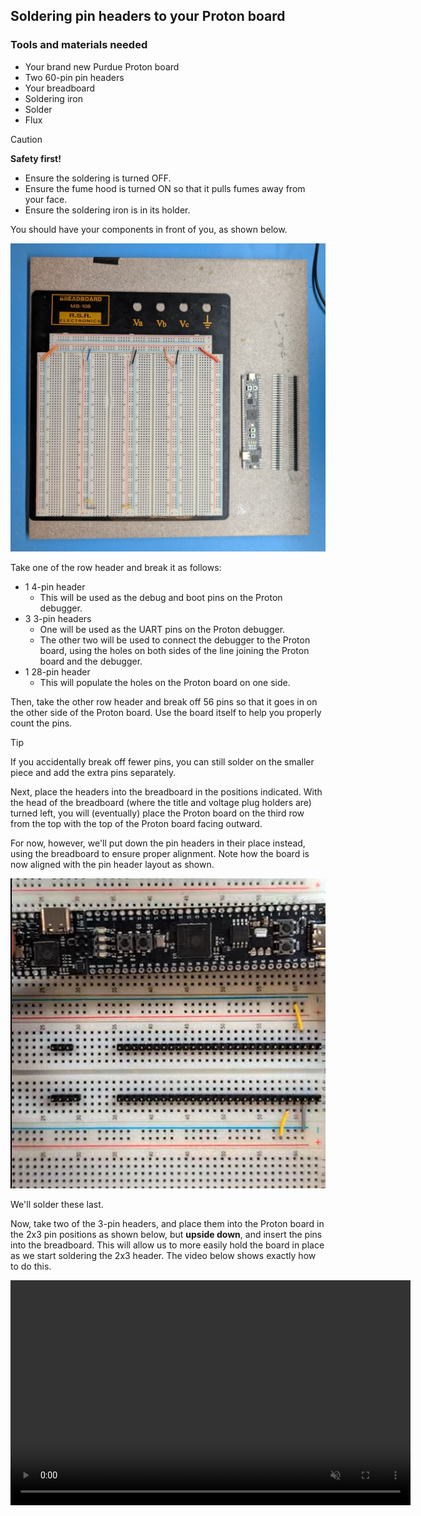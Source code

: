 ## Soldering pin headers to your Proton board

### Tools and materials needed
- Your brand new Purdue Proton board
- Two 60-pin pin headers
- Your breadboard
- Soldering iron
- Solder
- Flux

> [!CAUTION]
> **Safety first!**
> - Ensure the soldering is turned OFF. 
> - Ensure the fume hood is turned ON so that it pulls fumes away from your face.
> - Ensure the soldering iron is in its holder.

You should have your components in front of you, as shown below.

![Soldering setup](images/soldering-setup.jpg)

Take one of the row header and break it as follows:
- 1 4-pin header
    - This will be used as the debug and boot pins on the Proton debugger.
- 3 3-pin headers
    - One will be used as the UART pins on the Proton debugger.
    - The other two will be used to connect the debugger to the Proton board, using the holes on both sides of the line joining the Proton board and the debugger.
- 1 28-pin header
    - This will populate the holes on the Proton board on one side.

Then, take the other row header and break off 56 pins so that it goes in on the other side of the Proton board.  Use the board itself to help you properly count the pins.

> [!TIP]
> If you accidentally break off fewer pins, you can still solder on the smaller piece and add the extra pins separately.

Next, place the headers into the breadboard in the positions indicated.  With the head of the breadboard (where the title and voltage plug holders are) turned left, you will (eventually) place the Proton board on the third row from the top with the top of the Proton board facing outward.  

For now, however, we'll put down the pin headers in their place instead, using the breadboard to ensure proper alignment.  Note how the board is now aligned with the pin header layout as shown.

![alignment](images/soldering-alignment.png)

We'll solder these last.

Now, take two of the 3-pin headers, and place them into the Proton board in the 2x3 pin positions as shown below, but **upside down**, and insert the pins into the breadboard.  This will allow us to more easily hold the board in place as we start soldering the 2x3 header.  The video below shows exactly how to do this.

<video src="https://media.githubusercontent.com/media/ece362-purdue/pico-labs/main/lab0-intro/images/soldering-pin2x3.webm"
       controls
       autoplay
       loop
       muted
       width="640"
       height="360">